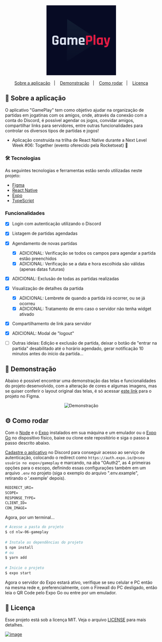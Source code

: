 <p align="center">
  <img alt="Logo GamePlay" title="GamePlay" src="https://github.com/vbuarque/nlw-gameplay/blob/main/assets/icon.png" width="230px" />
</p>

<p align="center">
  <a href="#projeto">Sobre a aplicação</a>&nbsp;&nbsp;&nbsp;|&nbsp;&nbsp;&nbsp;
  <a href="#demo">Demonstração</a>&nbsp;&nbsp;&nbsp;|&nbsp;&nbsp;&nbsp;
  <a href="#requisitos">Como rodar</a>&nbsp;&nbsp;&nbsp;|&nbsp;&nbsp;&nbsp;
  <a href="#licenca">Licença</a>
</p>

<span id="projeto">
  
## :bookmark_tabs: Sobre a aplicação
O aplicativo "GamePlay" tem como objetivo ajudar na organização de partidas em jogatinas com os amigos, onde, através da conexão com a conta do Discord, é possível agendar
os jogos, convidar amigos, compartilhar links para servidores, entre outras funcionalidades para controlar os diversos tipos de partidas e jogos!
- Aplicação construída na trilha de React Native durante a Next Level Week #06: Together (evento oferecido pela Rocketseat) 🚀

### :hammer_and_wrench: Tecnologias
As seguintes tecnologias e ferramentas estão sendo utilizadas neste projeto:

- [Figma](http://www.figma.com/)
- [React Native](https://reactnative.dev/)
- [Expo](https://expo.io/)
- [TypeScript](https://www.typescriptlang.org/)
  
### Funcionalidades
- [X] Login com autenticação utilizando o Discord
- [X] Listagem de partidas agendadas
- [X] Agendamento de novas partidas
  - [X] ADICIONAL: Verificação se todos os campos para agendar a partida estão preenchidos
  - [X] ADICIONAL: Verificação se a data e hora escolhida são válidas (apenas datas futuras)
- [X] ADICIONAL: Exclusão de todas as partidas realizadas
- [X] Visualização de detalhes da partida
  - [X] ADICIONAL: Lembrete de quando a partida irá ocorrer, ou se já ocorreu
  - [X] ADICIONAL: Tratamento de erro caso o servidor não tenha widget ativado
- [X] Compartilhamento de link para servidor
- [X] ADICIONAL: Modal de "logout"

- [ ] Outras ideias: Edição e exclusão de partida, deixar o botão de "entrar na partida" desabilitado até o horário agendado, gerar notificação 10 minutos antes do início da partida...

<span id="demo">
  
## :iphone: Demonstração
Abaixo é possível encontrar uma demonstração das telas e funcionalidades do projeto desenvolvido, com a alteração de cores e algumas imagens, mas se quiser 
conferir o layout original das telas, é só acessar [este link](https://www.figma.com/file/0kv33XYjvOgvKGKHBaiR07/GamePlay---NLW-Together/duplicate) para o projeto no Figma.
  
<p align="center">
  <img alt="Demonstração" src=".github/demo-com-melhorias.gif" width="230px" />
</p>

<span id="requisitos">

## :gear: Como rodar
Com o [Node](https://nodejs.org/en/) e o [Expo](https://expo.io/) instalados em sua máquina e um emulador ou o [Expo Go](https://expo.io/client) no dispositivo físico, baixe ou clone este repositório e siga o passo a passo descrito abaixo.
  
[Cadastre o aplicativo](https://discord.com/developers/applications) no Discord para conseguir acesso ao serviço de autenticação, colocando o redirect como `https://auth.expo.io/@<seu usuário no expo>/gameplay` e marcando, na aba "OAuth2", as 4 primeiras opções para o escopo, definindo essas configurações também em um arquivo `.env` no projeto (siga o exemplo do arquivo ".env.example", retirando o '.exemple' depois).
 
 ```cl
REDIRECT_URI=
SCOPE=
RESPONSE_TYPE=
CLIENT_ID=
CDN_IMAGE=
```
Agora, por um terminal...
```bash
# Acesse a pasta do projeto
$ cd nlw-06-gameplay

# Instale as dependências do projeto
$ npm install
# ou
$ yarn add

# Inicie o projeto
$ expo start
```
Agora o servidor do Expo estará ativo, verifique se seu celular e PC então na mesma rede e, preferencialmente, com o Firewall do PC desligado, 
então leia o QR Code pelo Expo Go ou entre por um emulador.

<span id="licenca">

## :page_with_curl: Licença
Esse projeto está sob a licença MIT. Veja o arquivo [LICENSE](LICENSE) para mais detalhes.

[![image](https://img.shields.io/badge/-Vinicius%20Buarque-blue,%202021-LinkedIn-009973?style=flat-square)](https://www.linkedin.com/in/mariagabrielareis/)
